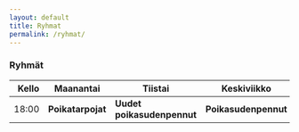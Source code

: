 ```yaml
---
layout: default
title: Ryhmat
permalink: /ryhmat/
---
```

### Ryhmät

| Kello        | Maanantai         | Tiistai                    | Keskiviikko          | Torstai              |
| ------------:| ----------------- | -------------------------- | -------------------- | -------------------- |
| 18:00        | **Poikatarpojat** | **Uudet poikasudenpennut** | **Poikasudenpennut** | **Tyttösydenpennut** |
